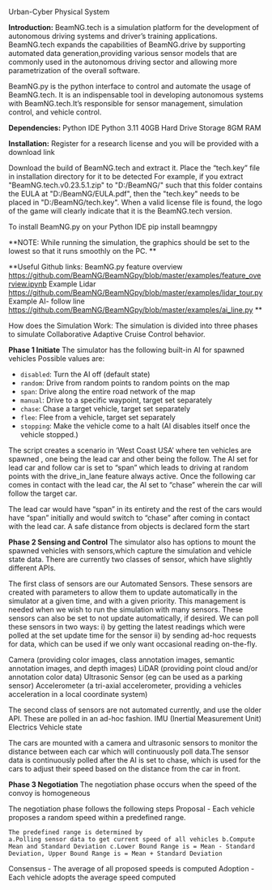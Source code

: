 Urban-Cyber Physical System

**Introduction:**
BeamNG.tech is a simulation platform for the development of autonomous driving systems and driver’s training applications. BeamNG.tech expands the capabilities of BeamNG.drive by supporting automated data generation,providing various sensor models that are commonly used in the autonomous driving sector and allowing more parametrization of the overall software.

BeamNG.py is the python interface to control and automate the usage of BeamNG.tech. It is an indispensable tool in developing autonomous systems with BeamNG.tech.It’s responsible for sensor management, simulation control, and vehicle control. 

**Dependencies:**
Python IDE 
Python 3.11
40GB Hard Drive Storage 
8GM RAM

**Installation:**
Register for a research license and you will be provided with a download link

Download the build of BeamNG.tech and extract it.
Place the “tech.key” file in installation directory for it to be detected 
For example, if you extract "BeamNG.tech.v0.23.5.1.zip" to "D:/BeamNG/" such
that this folder contains the EULA at "D:/BeamNG/EULA.pdf", then the "tech.key"
needs to be placed in "D:/BeamNG/tech.key". When a valid license file is found,
the logo of the game will clearly indicate that it is the BeamNG.tech version.

To install BeamNG.py on your Python IDE
pip install beamngpy

**NOTE: While running the simulation, the graphics should be set to the lowest so that it runs smoothly on the PC.
**

**Useful Github links:
BeamNG.py feature overview https://github.com/BeamNG/BeamNGpy/blob/master/examples/feature_overview.ipynb
Example Lidar
https://github.com/BeamNG/BeamNGpy/blob/master/examples/lidar_tour.py 
Example AI- follow line
https://github.com/BeamNG/BeamNGpy/blob/master/examples/ai_line.py **


How does the Simulation Work:
The simulation is divided into three phases to simulate Collaborative Adaptive Cruise Control behavior. 

**Phase 1
Initiate**
The simulator has the following built-in AI for spawned vehicles 
Possible values are:

 * ``disabled``: Turn the AI off (default state)
 * ``random``: Drive from random points to random points on the map
 * ``span``: Drive along the entire road network of the map
 * ``manual``: Drive to a specific waypoint, target set separately
 * ``chase``: Chase a target vehicle, target set separately
 * ``flee``: Flee from a vehicle, target set separately
 * ``stopping``: Make the vehicle come to a halt (AI disables itself once the vehicle stopped.)

The script creates a scenario in ‘West Coast USA’ where ten vehicles are spawned , one being the lead car and other being the follow. The AI set for lead car and follow car is set to “span” which leads to driving at random points with the drive_in_lane feature always active. Once the following car comes in contact with the lead car, the AI set to “chase” wherein the car will follow the target car. 

The lead car would have “span” in its entirety and the rest of the cars would have “span” initially and would switch to “chase” after coming in contact with the lead car. A safe distance from objects is declared form the start 

**Phase 2
Sensing and Control**
The simulator also has options to mount the spawned vehicles with sensors,which capture the simulation and vehicle state data. There are currently two classes of sensor, which have slightly different APIs.

The first class of sensors are our Automated Sensors. These sensors are created with parameters to allow them to update automatically in the simulator at a given time, and with a given priority. This management is needed when we wish to run the simulation with many sensors. These sensors can also be set to not update automatically, if desired. We can poll these sensors in two ways: 
i) by getting the latest readings which were polled at the set update time for the sensor
ii) by sending ad-hoc requests for data, which can be used if we only want occasional reading on-the-fly.

Camera (providing color images, class annotation images, semantic annotation images, and depth images)
LiDAR (providing point cloud and/or annotation color data)
Ultrasonic Sensor (eg can be used as a parking sensor)
Accelerometer (a tri-axial accelerometer, providing a vehicles acceleration in a local coordinate system)

The second class of sensors are not automated currently, and use the older API. These are polled in an ad-hoc fashion.
IMU (Inertial Measurement Unit)
Electrics
Vehicle state

The cars are mounted with a camera and ultrasonic sensors to monitor the distance between each car which will continuously poll data.The sensor data is continuously polled after the AI is set to chase, which is used for the cars to adjust their speed based on the distance from the car in front.

**Phase 3
Negotiation**
The negotiation phase occurs when the speed of the convoy is homogeneous

The negotiation phase follows the following steps
Proposal - Each vehicle proposes a random speed within a predefined range.

	The predefined range is determined by 
	a.Polling sensor data to get current speed of all vehicles b.Compute Mean and Standard Deviation c.Lower Bound Range is = Mean - Standard Deviation, Upper Bound Range is = Mean + Standard Deviation

Consensus - The average of all proposed speeds is computed 
Adoption - Each vehicle adopts the average speed computed

